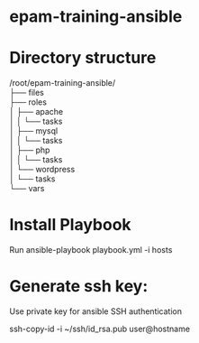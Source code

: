 # epam-training-ansible 

# Directory structure

/root/epam-training-ansible/  
├── files  
├── roles  
│   ├── apache  
│   │   └── tasks  
│   ├── mysql  
│   │   └── tasks  
│   ├── php  
│   │   └── tasks  
│   └── wordpress  
│       └── tasks  
└── vars  

# Install Playbook  
Run ansible-playbook playbook.yml -i hosts  

# Generate ssh key:  
Use private key for ansible SSH authentication  

ssh-copy-id -i ~/ssh/id_rsa.pub user@hostname
